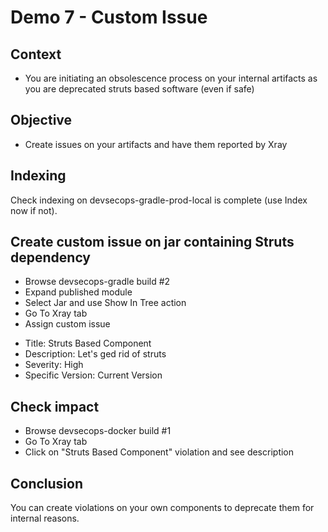 # Demo 7 - Custom Issue

## Context

- You are initiating an obsolescence process on your internal artifacts as you are deprecated struts based software (even if safe)

## Objective

- Create issues on your artifacts and have them reported by Xray

## Indexing

Check indexing on devsecops-gradle-prod-local is complete (use Index now if not).

## Create custom issue on jar containing Struts dependency

- Browse devsecops-gradle build #2
- Expand published module
- Select Jar and use Show In Tree action
- Go To Xray tab
- Assign custom issue
* Title: Struts Based Component
* Description: Let's ged rid of struts
* Severity: High
* Specific Version: Current Version

## Check impact

- Browse devsecops-docker build #1
- Go To Xray tab
- Click on "Struts Based Component" violation and see description

## Conclusion

You can create violations on your own components to deprecate them for internal reasons.

